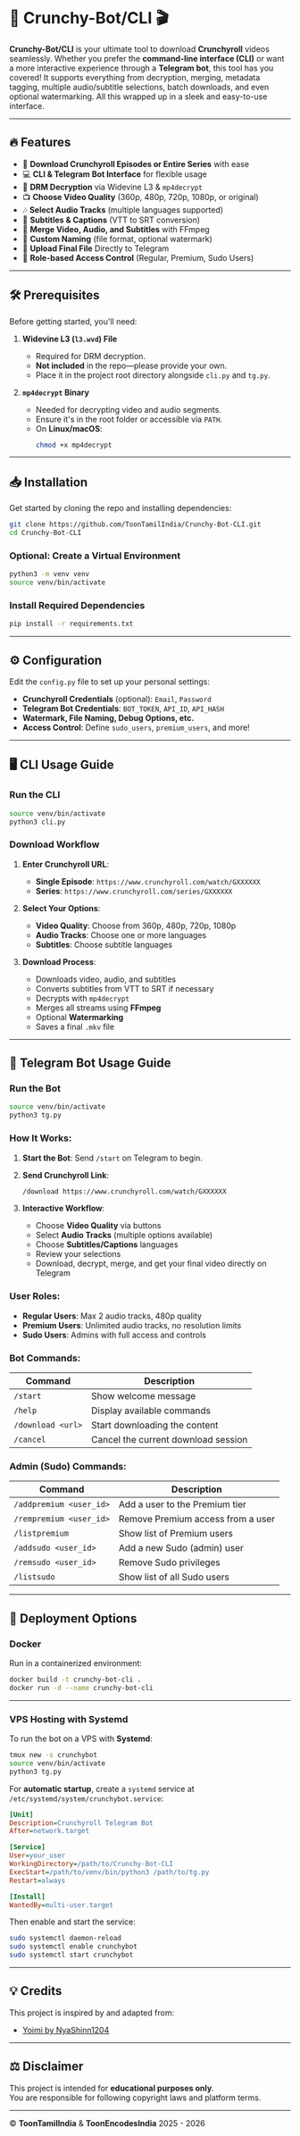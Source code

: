 
# 🚀 **Crunchy-Bot/CLI** 🎬

**Crunchy-Bot/CLI** is your ultimate tool to download **Crunchyroll** videos seamlessly. Whether you prefer the **command-line interface (CLI)** or want a more interactive experience through a **Telegram bot**, this tool has you covered! It supports everything from decryption, merging, metadata tagging, multiple audio/subtitle selections, batch downloads, and even optional watermarking. All this wrapped up in a sleek and easy-to-use interface.

---

## 🔥 **Features** 

- 🎥 **Download Crunchyroll Episodes or Entire Series** with ease
- 💻 **CLI & Telegram Bot Interface** for flexible usage
- 🔐 **DRM Decryption** via Widevine L3 & `mp4decrypt`
- 📺 **Choose Video Quality** (360p, 480p, 720p, 1080p, or original)
- 🎶 **Select Audio Tracks** (multiple languages supported)
- 📝 **Subtitles & Captions** (VTT to SRT conversion)
- 🔄 **Merge Video, Audio, and Subtitles** with FFmpeg
- 📝 **Custom Naming** (file format, optional watermark)
- 🚀 **Upload Final File** Directly to Telegram
- 👤 **Role-based Access Control** (Regular, Premium, Sudo Users)

---

## 🛠️ **Prerequisites**

Before getting started, you'll need:

1. **Widevine L3 (`l3.wvd`) File**
   - Required for DRM decryption.
   - **Not included** in the repo—please provide your own.
   - Place it in the project root directory alongside `cli.py` and `tg.py`.

2. **`mp4decrypt` Binary**
   - Needed for decrypting video and audio segments.
   - Ensure it's in the root folder or accessible via `PATH`.
   - On **Linux/macOS**:
     ```bash
     chmod +x mp4decrypt
     ```

---

## 📥 **Installation**

Get started by cloning the repo and installing dependencies:

```bash
git clone https://github.com/ToonTamilIndia/Crunchy-Bot-CLI.git
cd Crunchy-Bot-CLI
```

### Optional: Create a Virtual Environment

```bash
python3 -m venv venv
source venv/bin/activate
```

### Install Required Dependencies

```bash
pip install -r requirements.txt
```

---

## ⚙️ **Configuration**

Edit the `config.py` file to set up your personal settings:

- **Crunchyroll Credentials** (optional): `Email`, `Password`
- **Telegram Bot Credentials**: `BOT_TOKEN`, `API_ID`, `API_HASH`
- **Watermark, File Naming, Debug Options, etc.**
- **Access Control**: Define `sudo_users`, `premium_users`, and more!

---

## 🖥️ **CLI Usage Guide**

### Run the CLI

```bash
source venv/bin/activate
python3 cli.py
```

### **Download Workflow**

1. **Enter Crunchyroll URL**:
   - **Single Episode**: `https://www.crunchyroll.com/watch/GXXXXXX`
   - **Series**: `https://www.crunchyroll.com/series/GXXXXXX`

2. **Select Your Options**:
   - **Video Quality**: Choose from 360p, 480p, 720p, 1080p
   - **Audio Tracks**: Choose one or more languages
   - **Subtitles**: Choose subtitle languages

3. **Download Process**:
   - Downloads video, audio, and subtitles
   - Converts subtitles from VTT to SRT if necessary
   - Decrypts with `mp4decrypt`
   - Merges all streams using **FFmpeg**
   - Optional **Watermarking**
   - Saves a final `.mkv` file

---

## 🤖 **Telegram Bot Usage Guide**

### Run the Bot

```bash
source venv/bin/activate
python3 tg.py
```

### **How It Works**:

1. **Start the Bot**: Send `/start` on Telegram to begin.
2. **Send Crunchyroll Link**:
   ```bash
   /download https://www.crunchyroll.com/watch/GXXXXXX
   ```

3. **Interactive Workflow**:
   - Choose **Video Quality** via buttons
   - Select **Audio Tracks** (multiple options available)
   - Choose **Subtitles/Captions** languages
   - Review your selections
   - Download, decrypt, merge, and get your final video directly on Telegram

### **User Roles**:

- **Regular Users**: Max 2 audio tracks, 480p quality
- **Premium Users**: Unlimited audio tracks, no resolution limits
- **Sudo Users**: Admins with full access and controls

### **Bot Commands**:

| Command               | Description                              |
|-----------------------|------------------------------------------|
| `/start`              | Show welcome message                    |
| `/help`               | Display available commands               |
| `/download <url>`     | Start downloading the content            |
| `/cancel`             | Cancel the current download session      |

### **Admin (Sudo) Commands**:

| Command               | Description                              |
|-----------------------|------------------------------------------|
| `/addpremium <user_id>` | Add a user to the Premium tier          |
| `/rempremium <user_id>` | Remove Premium access from a user       |
| `/listpremium`        | Show list of Premium users               |
| `/addsudo <user_id>`  | Add a new Sudo (admin) user             |
| `/remsudo <user_id>`  | Remove Sudo privileges                  |
| `/listsudo`           | Show list of all Sudo users              |

---

## 🚀 **Deployment Options**

### Docker

Run in a containerized environment:

```bash
docker build -t crunchy-bot-cli .
docker run -d --name crunchy-bot-cli 
```

---

### VPS Hosting with Systemd

To run the bot on a VPS with **Systemd**:

```bash
tmux new -s crunchybot
source venv/bin/activate
python3 tg.py
```

For **automatic startup**, create a `systemd` service at `/etc/systemd/system/crunchybot.service`:

```ini
[Unit]
Description=Crunchyroll Telegram Bot
After=network.target

[Service]
User=your_user
WorkingDirectory=/path/to/Crunchy-Bot-CLI
ExecStart=/path/to/venv/bin/python3 /path/to/tg.py
Restart=always

[Install]
WantedBy=multi-user.target
```

Then enable and start the service:

```bash
sudo systemctl daemon-reload
sudo systemctl enable crunchybot
sudo systemctl start crunchybot
```

---

## 💡 **Credits**

This project is inspired by and adapted from:
- [Yoimi by NyaShinn1204](https://github.com/NyaShinn1204/Yoimi)

---

## ⚖️ **Disclaimer**

This project is intended for **educational purposes only**.  
You are responsible for following copyright laws and platform terms.

---

© **ToonTamilIndia** & **ToonEncodesIndia** 2025 - 2026
```
